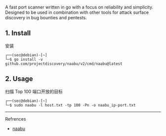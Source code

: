 A fast port scanner written in go with a focus on reliability and simplicity. Designed to be used in combination with other tools for attack surface discovery in bug bounties and pentests.

## 1. Install

安装

```
┌──(sec@debian)-[~]
└─$ go install -v github.com/projectdiscovery/naabu/v2/cmd/naabu@latest
```

## 2. Usage

扫描 Top 100 端口开放的目标

```
┌──(sec@debian)-[~]
└─$ sudo naabu -l host.txt -tp 100 -Pn -o naabu_ip-port.txt
```

---

Refrences

- [naabu](https://github.com/projectdiscovery/naabu)

